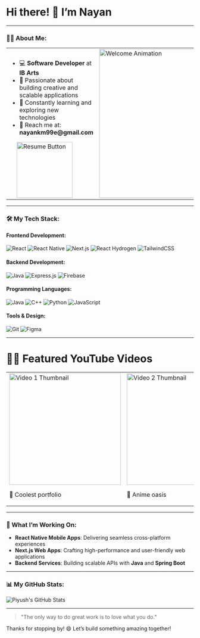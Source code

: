 
# Hi there! 👋 I’m **Nayan**

---

### 👨‍💻 About Me:
<table>
  <tr>
    <td>
      <h3></h3>
      <ul>
        <li>💻 <strong>Software Developer</strong> at <strong>IB Arts</strong></li>
        <li>🚀 Passionate about building creative and scalable applications</li>
        <li>🌱 Constantly learning and exploring new technologies</li>
        <li>📧 Reach me at: <strong>nayankm99e@gmail.com</strong></li>
      </ul>
      <div style="margin-left: 20px;">
        <a href="https://drive.google.com/file/d/1NblnsZxd-DCQtyNcPOsWwWHTrQJ1vSsC/view?usp=sharing" download>
          <img src="https://img.shields.io/badge/Resume-Download-orange?style=flat&logo=adobeacrobatreader" alt="Resume Button" width="150">
        </a>
      </div>
    </td>
    <td>
      <img src="https://static01.nyt.com/images/2022/01/06/business/05Techfix-illo/05Techfix-illo-articleLarge.gif?quality=75&auto=webp&disable=upscale" alt="Welcome Animation" width="400"/>
    </td>
  </tr>
</table>


---

### 🛠️ My Tech Stack:

#### **Frontend Development:**
![React](https://img.shields.io/badge/-React-61DAFB?logo=react&logoColor=white&style=for-the-badge) ![React Native](https://img.shields.io/badge/-React_Native-61DAFB?logo=react&logoColor=white&style=for-the-badge) ![Next.js](https://img.shields.io/badge/-Next.js-000000?logo=nextdotjs&logoColor=white&style=for-the-badge) ![React Hydrogen](https://img.shields.io/badge/-React_Hydrogen-000000?logo=react&logoColor=white&style=for-the-badge) ![TailwindCSS](https://img.shields.io/badge/-TailwindCSS-06B6D4?logo=tailwindcss&logoColor=white&style=for-the-badge)

#### **Backend Development:**
![Java]([https://img.shields.io/badge/-Node.js-339933](https://dev.java/assets/images/java-logo-vert-blk.png)?logo=node.js&logoColor=white&style=for-the-badge) ![Express.js](https://img.shields.io/badge/-Express.js-000000?logo=express&logoColor=white&style=for-the-badge) ![Firebase](https://img.shields.io/badge/-Firebase-FFCA28?logo=firebase&logoColor=black&style=for-the-badge)

#### **Programming Languages:**
![Java](https://img.shields.io/badge/-Java-007396?logo=java&logoColor=white&style=for-the-badge) ![C++](https://img.shields.io/badge/-C%2B%2B-00599C?logo=cplusplus&logoColor=white&style=for-the-badge) ![Python](https://img.shields.io/badge/-Python-3776AB?logo=python&logoColor=white&style=for-the-badge) ![JavaScript](https://img.shields.io/badge/-JavaScript-F7DF1E?logo=javascript&logoColor=black&style=for-the-badge)

#### **Tools & Design:**
![Git](https://img.shields.io/badge/-Git-F05032?logo=git&logoColor=white&style=for-the-badge) ![Figma](https://img.shields.io/badge/-Figma-F24E1E?logo=figma&logoColor=white&style=for-the-badge)

---

# 👨‍💻 Featured YouTube Videos

<table>
  <tr>
    <td>
      <a href="https://youtu.be/WRL5hPQV12I?si=DyZ8ve7y2aVFyGNJ" target="_blank">
        <img src="https://img.youtube.com/vi/WRL5hPQV12I/0.jpg" alt="Video 1 Thumbnail" width="300">
      </a>
      <p>🎥 Coolest portfolio</p>
    </td>
    <td>
      <a href="https://youtu.be/ssIHpKZBrJk?si=0OgoAOsVpNFKevYl" target="_blank">
        <img src="https://img.youtube.com/vi/ssIHpKZBrJk/0.jpg" alt="Video 2 Thumbnail" width="300">
      </a>
      <p>🎥 Anime oasis</p>
    </td>
    <td>
      <a href="https://youtu.be/ceqNDFp38c4?si=G2NBHE05hWw_ff31" target="_blank">
        <img src="https://img.youtube.com/vi/ceqNDFp38c4/0.jpg" alt="Video 3 Thumbnail" width="300">
      </a>
      <p>🎥 Currency Converter </p>
    </td>
  </tr>
</table>

---

### 🌟 What I’m Working On:
- **React Native Mobile Apps**: Delivering seamless cross-platform experiences
- **Next.js Web Apps**: Crafting high-performance and user-friendly web applications
- **Backend Services**: Building scalable APIs with **Java** and **Spring Boot**

---

### 📊 My GitHub Stats:
![Piyush's GitHub Stats](https://github-readme-stats.vercel.app/api?username=mandalnayan&show_icons=true&theme=radical)

---

> "The only way to do great work is to love what you do."

Thanks for stopping by! 😄 Let’s build something amazing together!
